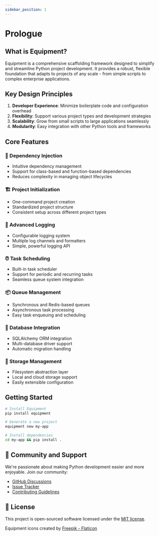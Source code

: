 ```yaml
---
sidebar_position: 1
---
```


# Prologue

## What is Equipment?

Equipment is a comprehensive scaffolding framework designed to simplify and streamline Python project development. It provides a robust, flexible foundation that adapts to projects of any scale - from simple scripts to complex enterprise applications.

## Key Design Principles

1. **Developer Experience**: Minimize boilerplate code and configuration overhead
2. **Flexibility**: Support various project types and development strategies
3. **Scalability**: Grow from small scripts to large applications seamlessly
4. **Modularity**: Easy integration with other Python tools and frameworks

## Core Features

### 🔧 Dependency Injection
- Intuitive dependency management
- Support for class-based and function-based dependencies
- Reduces complexity in managing object lifecycles

### 🏗️ Project Initialization
- One-command project creation
- Standardized project structure
- Consistent setup across different project types

### 📝 Advanced Logging
- Configurable logging system
- Multiple log channels and formatters
- Simple, powerful logging API

### ⏰ Task Scheduling
- Built-in task scheduler
- Support for periodic and recurring tasks
- Seamless queue system integration

### 📦 Queue Management
- Synchronous and Redis-based queues
- Asynchronous task processing
- Easy task enqueuing and scheduling

### 💾 Database Integration
- SQLAlchemy ORM integration
- Multi-database driver support
- Automatic migration handling

### 💽 Storage Management
- Filesystem abstraction layer
- Local and cloud storage support
- Easily extensible configuration

## Getting Started

```bash
# Install Equipment
pip install equipment

# Generate a new project
equipment new my-app

# Install dependencies
cd my-app && pip install .
```

## 🤝 Community and Support

We're passionate about making Python development easier and more enjoyable. Join our community:
- [GitHub Discussions](https://github.com/rogervila/equipment/discussions)
- [Issue Tracker](https://github.com/rogervila/equipment/issues)
- [Contributing Guidelines](https://github.com/rogervila/equipment/blob/main/CONTRIBUTING.md)

## 📄 License

This project is open-sourced software licensed under the [MIT license](https://opensource.org/licenses/MIT).

Equipment icons created by <a href="https://www.flaticon.com/free-icons/toolbox">Freepik - Flaticon</a>
